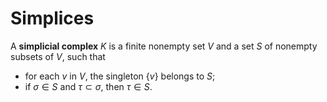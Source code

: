 # Simplices

A **simplicial complex** $K$ is a finite nonempty set $V$ and a set $S$ of nonempty subsets of $V$, such that
- for each $v$ in $V$, the singleton $\{v\}$ belongs to $S$;
- if $\sigma \in S$ and $\tau \subset \sigma$, then $\tau \in S$.


